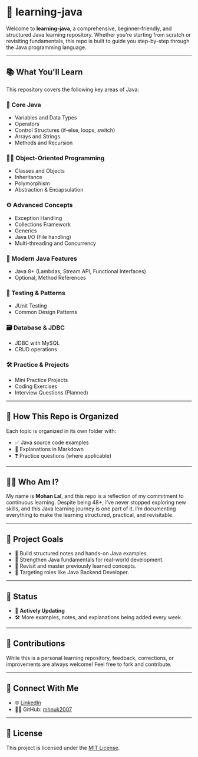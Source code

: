 # 🧠 learning-java

Welcome to **learning-java**, a comprehensive, beginner-friendly, and structured Java learning repository. Whether you're starting from scratch or revisiting fundamentals, this repo is built to guide you step-by-step through the Java programming language.

---

## 📚 What You'll Learn

This repository covers the following key areas of Java:

### 🔰 Core Java
- Variables and Data Types
- Operators
- Control Structures (if-else, loops, switch)
- Arrays and Strings
- Methods and Recursion

### 👨‍💻 Object-Oriented Programming
- Classes and Objects
- Inheritance
- Polymorphism
- Abstraction & Encapsulation

### ⚙️ Advanced Concepts
- Exception Handling
- Collections Framework
- Generics
- Java I/O (File handling)
- Multi-threading and Concurrency

### 🚀 Modern Java Features
- Java 8+ (Lambdas, Stream API, Functional Interfaces)
- Optional, Method References

### 🧪 Testing & Patterns
- JUnit Testing
- Common Design Patterns

### 🗃️ Database & JDBC
- JDBC with MySQL
- CRUD operations

### 🛠️ Practice & Projects
- Mini Practice Projects
- Coding Exercises
- Interview Questions (Planned)

---

## 🔧 How This Repo is Organized

Each topic is organized in its own folder with:
- ✅ Java source code examples
- 📝 Explanations in Markdown
- ❓ Practice questions (where applicable)

---

## 👨‍🎓 Who Am I?

My name is **Mohan Lal**, and this repo is a reflection of my commitment to continuous learning. Despite being 48+, I’ve never stopped exploring new skills, and this Java learning journey is one part of it. I’m documenting everything to make the learning structured, practical, and revisitable.

---

## 📌 Project Goals

- 📒 Build structured notes and hands-on Java examples.
- 🧱 Strengthen Java fundamentals for real-world development.
- 🔁 Revisit and master previously learned concepts.
- 🎯 Targeting roles like Java Backend Developer.

---

## 📆 Status

- 🔄 **Actively Updating**
- 🛠️ More examples, notes, and explanations being added every week.

---

## 🤝 Contributions

While this is a personal learning repository, feedback, corrections, or improvements are always welcome! Feel free to fork and contribute.

---

## 🔗 Connect With Me

- 🌐 [LinkedIn](https://www.linkedin.com/in/mohan-lal-b79790126/)
- 🧑‍💻 GitHub: [mhnuk2007](https://github.com/mhnuk2007)

---

## 📜 License

This project is licensed under the [MIT License](LICENSE).
